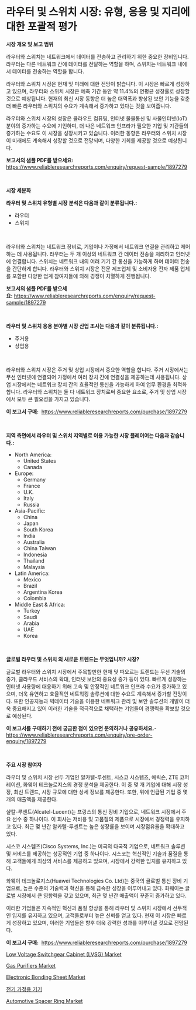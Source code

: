 <p><h1>라우터 및 스위치 시장: 유형, 응용 및 지리에 대한 포괄적 평가</h1></p><p><strong>시장 개요 및 보고 범위</strong></p>
<p><p>라우터와 스위치는 네트워크에서 데이터를 전송하고 관리하기 위한 중요한 장비입니다. 라우터는 다른 네트워크 간에 데이터를 전달하는 역할을 하며, 스위치는 네트워크 내에서 데이터를 전송하는 역할을 합니다. </p><p>라우터와 스위치 시장은 현재 및 미래에 대한 전망이 밝습니다. 이 시장은 빠르게 성장하고 있으며, 라우터와 스위치 시장은 예측 기간 동안 약 11.4%의 연평균 성장률로 성장할 것으로 예상됩니다. 현재의 최신 시장 동향은 더 높은 대역폭과 향상된 보안 기능을 갖춘 더 빠른 라우터와 스위치의 수요가 계속해서 증가하고 있다는 것을 보여줍니다. </p><p>라우터와 스위치 시장의 성장은 클라우드 컴퓨팅, 인터넷 물물통신 및 사물인터넷(IoT) 분야의 증가하는 수요에 기인하며, 더 나은 네트워크 인프라가 필요한 기업 및 기관들의 증가하는 수요도 이 시장을 성장시키고 있습니다. 이러한 동향은 라우터와 스위치 시장이 미래에도 계속해서 성장할 것으로 전망되며, 다양한 기회를 제공할 것으로 예상됩니다.</p></p>
<p><strong>보고서의 샘플 PDF를 받으세요:</strong> <a href="https://www.reliableresearchreports.com/enquiry/request-sample/1897279">https://www.reliableresearchreports.com/enquiry/request-sample/1897279</a></p>
<p>&nbsp;</p>
<p><strong>시장 세분화</strong></p>
<p><strong>라우터 및 스위치 유형별 시장 분석은 다음과 같이 분류됩니다.:</strong></p>
<p><ul><li>라우터</li><li>스위치</li></ul></p>
<p>&nbsp;</p>
<p><p>라우터와 스위치는 네트워크 장비로, 기업이나 가정에서 네트워크 연결을 관리하고 제어하는 데 사용됩니다. 라우터는 두 개 이상의 네트워크 간 데이터 전송을 처리하고 인터넷에 연결합니다. 스위치는 네트워크 내의 여러 기기 간 통신을 가능하게 하며 데이터 전송을 간단하게 합니다. 라우터와 스위치 시장은 전문 제조업체 및 소비자용 전자 제품 업체를 포함한 다양한 업계 참여자들에 의해 경쟁이 치열하게 진행됩니다.</p></p>
<p><strong>보고서의 샘플 PDF를 받으세요:</strong>&nbsp;<a href="https://www.reliableresearchreports.com/enquiry/request-sample/1897279">https://www.reliableresearchreports.com/enquiry/request-sample/1897279</a></p>
<p>&nbsp;</p>
<p><strong> 라우터 및 스위치 응용 분야별 시장 산업 조사는 다음과 같이 분류됩니다.:</strong></p>
<p><ul><li>주거용</li><li>상업용</li></ul></p>
<p>&nbsp;</p>
<p><p>라우터와 스위치 시장은 주거 및 상업 시장에서 중요한 역할을 합니다. 주거 시장에서는 무선 인터넷에 연결되어 가정에서 여러 장치 간에 연결성을 제공하는데 사용됩니다. 상업 시장에서는 네트워크 장치 간의 효율적인 통신을 가능하게 하여 업무 환경을 최적화합니다. 라우터와 스위치는 둘 다 네트워크 장치로써 중요한 요소로, 주거 및 상업 시장에서 모두 큰 필요성을 가지고 있습니다.</p></p>
<p><strong>이 보고서 구매:</strong>&nbsp; <a href="https://www.reliableresearchreports.com/purchase/1897279">https://www.reliableresearchreports.com/purchase/1897279</a></p>
<p>&nbsp;</p>
<p><strong>지역 측면에서 라우터 및 스위치 지역별로 이용 가능한 시장 플레이어는 다음과 같습니다.:</strong></p>
<p><ul>
    <li>
        North America:
        <ul>
            <li>United States</li>
            <li>Canada</li>
        </ul>
    </li>
    <li>
        Europe:
        <ul>
            <li>Germany</li>
            <li>France</li>
            <li>U.K.</li>
            <li>Italy</li>
            <li>Russia</li>
        </ul>
    </li>
    <li>
        Asia-Pacific:
        <ul>
            <li>China</li>
            <li>Japan</li>
            <li>South Korea</li>
            <li>India</li>
            <li>Australia</li>
            <li>China Taiwan</li>
            <li>Indonesia</li>
            <li>Thailand</li>
            <li>Malaysia</li>
        </ul>
    </li>
    <li>
        Latin America:
        <ul>
            <li>Mexico</li>
            <li>Brazil</li>
            <li>Argentina Korea</li>
            <li>Colombia</li>
        </ul>
    </li>
    <li>
        Middle East & Africa:
        <ul>
            <li>Turkey</li>
            <li>Saudi</li>
            <li>Arabia</li>
            <li>UAE</li>
            <li>Korea</li>
        </ul>
    </li>
    </ul></p>
<p>&nbsp;</p>
<p><strong>글로벌 라우터 및 스위치 의 새로운 트렌드는 무엇입니까? 시장?</strong></p>
<p><p>글로벌 라우터와 스위치 시장에서 주목할만한 현재 및 떠오르는 트렌드는 무선 기술의 증가, 클라우드 서비스의 확대, 인터넷 보안의 중요성 증가 등이 있다. 빠르게 성장하는 인터넷 사용량에 대응하기 위해 고속 및 안정적인 네트워크 인프라 수요가 증가하고 있으며, 더욱 유연하고 효율적인 네트워킹 솔루션에 대한 수요도 계속해서 증가할 전망이다. 또한 인공지능과 빅데이터 기술을 이용한 네트워크 관리 및 보안 솔루션의 개발이 더욱 중요해지고 있어 이러한 기술을 적극적으로 채택하는 기업들이 경쟁력을 확보할 것으로 예상된다.</p></p>
<p><strong>이 보고서를 구매하기 전에 궁금한 점이 있으면 문의하거나 공유하세요.</strong>- <a href="https://www.reliableresearchreports.com/enquiry/pre-order-enquiry/1897279">https://www.reliableresearchreports.com/enquiry/pre-order-enquiry/1897279</a></p>
<p>&nbsp;</p>
<p><strong>주요 시장 참여자</strong></p>
<p><p>라우터 및 스위치 시장 선두 기업인 알카텔-루센트, 시스코 시스템즈, 에릭슨, ZTE 코퍼레이션, 화웨이 테크놀로지스의 경쟁 분석을 제공한다. 이 중 몇 개 기업에 대해 시장 성장, 최신 트렌드, 시장 규모에 대한 상세 정보를 제공한다. 또한, 위에 언급된 기업 중 몇 개의 매출액을 제공한다.</p><p>샬칼-루센트(Alcatel-Lucent)는 프랑스의 통신 장비 기업으로, 네트워크 시장에서 주요 선수 중 하나이다. 이 회사는 저비용 및 고품질의 제품으로 시장에서 경쟁력을 유지하고 있다. 최근 몇 년간 알카텔-루센트는 높은 성장률을 보이며 시장점유율을 확대하고 있다.</p><p>시스코 시스템즈(Cisco Systems, Inc.)는 미국의 다국적 기업으로, 네트워크 솔루션 및 서비스를 제공하는 성공적인 기업 중 하나이다. 시스코는 혁신적인 기술과 품질을 통해 고객들에게 최상의 서비스를 제공하고 있으며, 시장에서 강력한 입지를 유지하고 있다.</p><p>화웨이 테크놀로지스(Huawei Technologies Co. Ltd)는 중국의 글로벌 통신 장비 기업으로, 높은 수준의 기술력과 혁신을 통해 급속한 성장을 이루어내고 있다. 화웨이는 글로벌 시장에서 큰 영향력을 갖고 있으며, 최근 몇 년간 매출액이 꾸준히 증가하고 있다.</p><p>이러한 기업들은 지속적인 혁신과 품질 향상을 통해 라우터 및 스위치 시장에서 선두적인 입지를 유지하고 있으며, 고객들로부터 높은 신뢰를 얻고 있다. 현재 이 시장은 빠르게 성장하고 있으며, 이러한 기업들은 향후 더욱 강력한 성과를 이루어낼 것으로 전망된다.</p></p>
<p><strong>이 보고서 구매:</strong>&nbsp;&nbsp;<a href="https://www.reliableresearchreports.com/purchase/1897279">https://www.reliableresearchreports.com/purchase/1897279</a></p>
<p><p><a href="https://issuu.com/reportprime-2/docs/low-voltage-switchgear-cabinet-lvsg-market-size-20">Low Voltage Switchgear Cabinet (LVSG) Market</a></p><p><a href="https://github.com/ChiragRP21/Market-Research-Report-List-3/blob/main/gas-purifiers-market.md">Gas Purifiers Market</a></p><p><a href="https://view.publitas.com/reportprime-1/electronic-bonding-sheet-market-size-evaluating-its-market-trends-growth-and-projections-2024-2031/">Electronic Bonding Sheet Market</a></p><p><a href="https://github.com/khytkeqagplkzqvh/Market-Research-Report-List-1/blob/main/6053987186945.md">전기 가정용 기기</a></p><p><a href="https://issuu.com/reportprime-2/docs/automotive-spacer-ring-market-size-2030.pptx">Automotive Spacer Ring Market</a></p></p>

